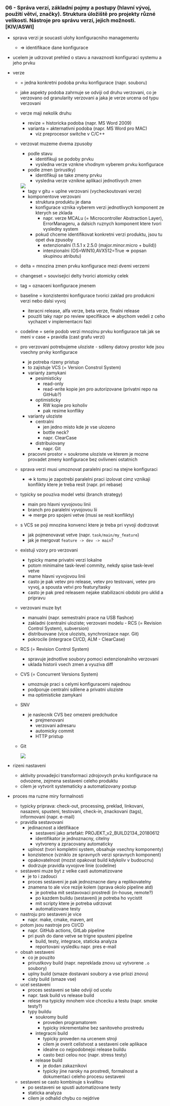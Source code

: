 ### 06 - Správa verzí, základní pojmy a postupy (hlavní vývoj, použití větví, značky). Struktura úložiště pro projekty různé velikosti. Nástroje pro správu verzí, jejich možnosti. [KIV/ASWI]

- sprava verzi je soucasti ulohy konfiguracniho managementu
  - => identifikace dane konfigurace
- ucelem je udrzovat prehled o stavu a navaznosti konfiguraci systemu a jeho prvku
- verze
  - = jedna konkretni podoba prvku konfigurace (napr. souboru)
  - jake aspekty podoba zahrnuje se odviji od druhu verzovani, co je verzovano od granularity verzovani a jaka je verze urcena od typu verzovani
  - verze maji nekolik druhu
    - revize = historicka podoba (napr. MS Word 2009)
    - varianta = akternativni podoba (napr. MS Word pro MAC)
      - viz preprocesor switche v C/C++
  - verzovat muzeme dvema zpusoby
    - podle stavu
      - identifikuji se podoby prvku
      - vysledna verze vznkne vhodnym vyberem prvku konfigurace
    - podle zmen (prirustky)
      - identifikuji se take zmeny prvku
      - vysledna verze vznikne aplikaci jednotlivych zmen

    <img src="img/06/01.png">

    - tagy v gitu = uplne verzovani (vycheckoutovani verze)
    - komponentove verzovani
      - struktura produktu je dana
      - konfigurace vznika vyberem verzi jednotlivych komponent ze kterych se zklada
        - napr. verze MCALu (= Microcontroller Abstraction Layer), ErrorManageru, a dalsich ruznych komponent ktere tvori vysledny system
      - pokud chceme identifikovat konkretni verzi produktu, jsou tu opet dva zpusoby
        - extenzionalni (1.5.1 x 2.5.0 (major.minor.micro + build))
        - intenzionalni (OS=WIN10,AVX512=True => popsan skupinou atributu)
  - delta = mnozina zmen prvku konfigurace mezi dvemi verzemi
  - changeset = souvisejici delty tvorici atomicky celek
  - tag = oznaceni konfigurace jmenem
  - baseline = konzistentni konfigurace tvorici zaklad pro produkcni verzi nebo dalsi vyvoj
    - iteracni release, alfa verze, beta verze, finalni release
    - pouziti taky napr po review specifikace => abychom vedeli z ceho vychazet v implementacni fazi
  - codeline = serie podob verzi mnozinu prvku konfigurace tak jak se meni v case + pravidla (cast grafu verzi)
  - pro verzovani potrebujeme uloziste - sdileny datovy prostor kde jsou vsechny prvky konfigurace
    - je potreba rizeny pristup
    - to zajistuje VCS (= Version Constrol System)
    - varianty zamykani
      - pesimisticky
        - read-only
        - read-write kopie jen pro autorizovane (privatni repo na GitHub?)
      - optimisticky
        - RW kopie pro koholiv
        - pak resime konfliky
    - varianty uloziste
      - centralni
        - jen jedno misto kde je vse ulozeno
        - bottle neck?
        - napr. ClearCase
      - distribuiovany
        - napr. Git
    - pracovni prostor = soukrome uloziste ve kterem je mozne provadet zmeny konfigurace bez ovlivneni ostatnich
  - sprava verzi musi umoznovat paralelni praci na stejne konfiguraci
    - => k tomu je zapotrebi paralelni praci izolovat cimz vznikaji konflikty ktere je treba resit (napr. pri rebase)
  - typicky se pouziva model vetsi (branch strategy)
    - main pro hlavni vyvojovou linii
    - branch pro paralelni vyvojovou lii
    - => merge pro spojeni vetve (musi se resit konflikty)
  - s VCS se poji mnozina konvenci ktere je treba pri vyvoji dodrzovat
    - jak pojmenovavat vetve (napr. `task/main/my_feature`)
    - jak je mergovat `feature -> dev -> main`?
  - existuji vzory pro verzovani
    - typicky mame privatni verzi lokalne
    - potom minimalne task-level commity, nekdy spise task-level vetve
    - mame hlavni vyvojovou linii
    - casto je pak vetev pro release, vetev pro testovani, vetev pro vyvoj, a spousta vetvi pro featury/tasky
    - casto je pak pred releasem nejake stabilizacni obdobi pro uklid a pripravu
  - verzovani muze byt
    - manualni (napr. semestralni prace na USB flashce)
    - zakladni (centralni uloziste; verzovani modelu - RCS (= Revision Control System), subversion)
    - distribuovane (vice ulozists, synchronizace napr. Git)
    - pokrocile (intergrace CI/CD, ALM - ClearCase)
  - RCS (= Revision Control System)
    - spravuje jednotlive soubory pomoci extenzionalniho verzovani
    - uklada historii vsech zmen a vyuziva diff
  - CVS (= Concurrent Versions System)
    - umoznuje praci s celymi konfiguracemi najednou
    - podporuje centralni sdilene a privatni uloziste
    - ma optimisticke zamykani
  - SNV
    - je naslecnik CVS bez omezeni predchudce
      - prejmenovani
      - verzovani adresaru
      - automicky commit
      - HTTP pristup
  - Git

    <img src="img/06/02.png">

- rizeni nastaveni
  - aktivity provadejici transformaci zdrojovych prvku konfigurace na odvozene, zejmena sestaveni celeho produktu
  - cilem je vytvorit systematicky a automatizovany postup

- proces ma ruzne miry formalnosti
  - typicky priprava: check-out, processing, preklad, linkovani, nasazeni, spusteni, testovani, check-in, znackovani (tags), informovani (napr. e-mail)
  - pravidla sestavovani
    - jedinacnost a idetifikace
      - sestaveni jako artefakt: PROJEKT_v2_BUILD2134_20180612
      - identifikator je jednoznacny, citelny
      - vytvoreny a zpracovany automaticky
    - uplnost (tvori kompletni system, obsahuje vsechny komponenty)
    - konzistence (vzniklo ze spravnych verzi spravnych komponent)
    - opakovatelnost (mozst opakovat build kdykoliv v budoucnu)
    - dodrzuje pravidla vyvojove linie (codeline)
  - sestaveni muze byt z velke casti automatizovane
    - je to i zadouci
    - proces sestaveni je pak jednoznacne dany a replikovatelny
    - znamena to ale vice rezije kolem (sprava okolo pipeline atd)
      - je potreba mit sestavovaci prostredi (in-house, remote?)
      - po kazdem buildu (sestaveni) je potreba ho vycistit
      - mit scripty ktere je potreba udrzovat
      - automatizovane testy
  - nastroju pro sestaveni je vice
    - napr. make, cmake, maven, ant
  - potom jsou nastroje pro CI/CD
    - napr. GitHub actions, GitLab pipeline
    - pri push do dane vetve se trigne spusteni pipeline
      - build, testy, integrace, staticka analyza
      - reportovani vysledku napr. pres e-mail
  - obsah sestaveni
    - co je pouzito
    - prirustkovy build (napr. nepreklada znovu uz vytvorene `.o` soubory)
    - uplny build (smaze dostavani soubory a vse prlozi znovu)
    - cisty build (smaze vse)
  - ucel sestaveni
    - proces sestaveni se take odviji od ucelu
    - napr. task build vs release build
    - relese ma typicky mnohem vice chcecku a testu (napr. smoke testy?)
    - typy buildu
      - soukromy build
        - proveden programatorem
        - typicky inkrementalne bez sanitoveho prostredu
      - integracni build
        - typicky proveden na urcenem stroji
        - cilem je overit celistvost a sestaveni cele aplikace
        - idealne co nejpodobnejsi release buildu
        - casto bezi celou noc (napr. stress testy)
      - release build
        - je dodan zakaznikovi
        - typicky jine naroky na prostredi, formalnost a dokumentaci celeho procesu sestaveni
  - sestaveni se casto kombinuje s kvalitou
    - po sestaveni se spusti automatizovane testy
    - staticka analyza
    - cilem je odhalid chybu co nejdrive
